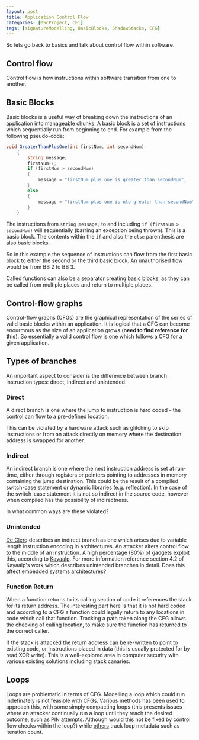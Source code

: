 ```yaml
---
layout: post
title: Application Control Flow
categories: [MScProject, CFI]
tags: [signatureModelling, BasicBlocks, ShadowStacks, CFG]
---
```


So lets go back to basics and talk about control flow within software.

## Control flow

Control flow is how instructions within software transition from one to another.

## Basic Blocks

Basic blocks is a useful way of breaking down the instructions of an application into manageable chunks. A basic block is a set of instructions which sequentially run from beginning to end. For example from the following pseudo-code:

```cs
void GreaterThanPlusOne(int firstNum, int secondNum)
    {
        string message;
        firstNum++;
        if (firstNum > secondNum)
        {
            message = "firstNum plus one is greater than secondNum";
        }
        else
        {
            message = "firstNum plus one is nto greater than secondNum"
        }
    }
```

The instructions from `string message;` to and including `if (firstNum > secondNum)` will sequentially (barring an exception being thrown). This is a basic block. The contents within the `if` and also the `else` parenthesis are also basic blocks.

So in this example the sequence of instructions can flow from the first basic block to either the second or the third basic block. An unauthorised flow would be from BB 2 to BB 3.

Called functions can also be a separator creating basic blocks, as they can be called from multiple places and return to multiple places.

## Control-flow graphs

Control-flow graphs (CFGs) are the graphical representation of the series of valid basic blocks within an application. It is logical that a CFG can become enourmous as the size of an application grows (**need to find reference for this**). So essentially a valid control flow is one which follows a CFG for a given application.

## Types of branches

An important aspect to consider is the difference between branch instruction types: direct, indirect and unintended.

### Direct

A direct branch is one where the jump to instruction is hard coded - the control can flow to a pre-defined location.

This can be violated by a hardware attack such as glitching to skip instructions or from an attack directly on memory where the destination address is swapped for another.

### Indirect

An indirect branch is one where the next instruction address is set at run-time, either through registers or pointers pointing to addresses in memory containing the jump destination. This could be the result of a compiled switch-case statement or dynamic libraries (e.g. reflection). In the case of the switch-case statement it is not so indirect in the source code, however when compiled has the possibility of indirectness.

In what common ways are these violated?

### Unintended

<a href="http://arxiv.org/abs/1706.07257">De Clerq</a> describes an indirect branch as one which arises due to variable length instruction encoding in architectures. An attacker alters control flow to the middle of an instruction. A high percentage (80%) of gadgets exploit this, according to <a href="https://ieeexplore.ieee.org/document/6355533">Kayaalp</a>. For more information reference section 4.2 of Kayaalp's work which describes unintended branches in detail. Does this affect embedded systems architectures?

### Function Return

When a function returns to its calling section of code it references the stack for its return address. The interesting part here is that it is not hard coded and according to a CFG a function could legally return to any locations in code which call that function. Tracking a path taken along the CFG allows the checking of calling location, to make sure the function has returned to the correct caller.

If the stack is attacked the return address can be re-written to point to existing code, or instructions placed in data (this is usually protected for by read XOR write). This is a well-explored area in computer security with various existing solutions including stack canaries.

## Loops

Loops are problematic in terms of CFG. Modelling a loop which could run indefinately is not feasible with CFGs. Various methods has been used to approach this, with some simply compacting loops (this presents issues where an attacker continually run a loop until they reach the desired outcome, such as PIN attempts. Although would this not be fixed by control flow checks within the loop?) while <a href="http://dx.doi.org/10.1145/3061639.3062276">others</a> track loop metadata such as iteration count.
